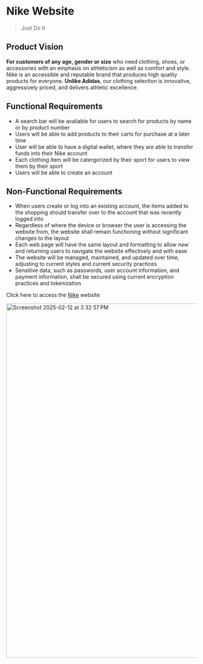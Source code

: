 # Nike Website
>Just Do It

## Product Vision
**For customers of any age, gender or size** who need clothing, shoes, or accessories with an emphasis on athleticism as well as comfort and style. Nike is an accessible and reputable brand that produces high quality products for everyone. **Unlike Adidas**, our clothing selection is innovative, aggressively priced, and delivers athletic excellence.

## Functional Requirements

- A search bar will be available for users to search for products by name or by product number
- Users will be able to add products to their carts for purchase at a later time
- User will be able to have a digital wallet, where they are able to transfer funds into their Nike account
- Each clothing item will be catergorized by their sport for users to view them by their sport
- Users will be able to create an account

## Non-Functional Requirements

-  When users create or log into an existing account, the items added to the shopping should transfer over to the account that was recently logged into
- Regardless of where the device or browser the user is accessing the website from, the website shall remain functioning without significant changes to the layout
- Each web page will have the same layout and formatting to allow *new* and returning users to navigate the website effectively and with ease
- The website will be managed, maintained, and updated over time, adjusting to current styles and current security practices
- Sensitive data, such as passwords, user account information, and payment information, shall be secured using current encryption practices and tokenization

Click here to access the [Nike](https://www.nike.com/?cp=41180663293_search_-nike-g-20300414621-152206248604-e-c&dplnk=member&gad_source=1&gclid=CjwKCAiA5Ka9BhB5EiwA1ZVtvC61qk7HCX20KI1YEGTqYOVzCoyOw9Pw7y2o3CnnP37U1uEugSMzyRoCKoMQAvD_BwE&gclsrc=aw.ds) website

<img width="936" alt="Screenshot 2025-02-12 at 3 32 57 PM" src="https://github.com/user-attachments/assets/0bed97dd-d32f-458c-8dad-0170b790e72d" />
